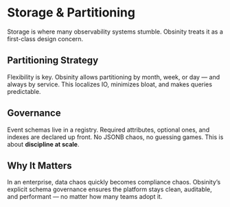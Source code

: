 # Storage & Partitioning

Storage is where many observability systems stumble. Obsinity treats it as a first-class design concern.

## Partitioning Strategy
Flexibility is key. Obsinity allows partitioning by month, week, or day — and always by service. This localizes IO, minimizes bloat, and makes queries predictable.

## Governance
Event schemas live in a registry. Required attributes, optional ones, and indexes are declared up front. No JSONB chaos, no guessing games. This is about **discipline at scale**.

## Why It Matters
In an enterprise, data chaos quickly becomes compliance chaos. Obsinity’s explicit schema governance ensures the platform stays clean, auditable, and performant — no matter how many teams adopt it.

